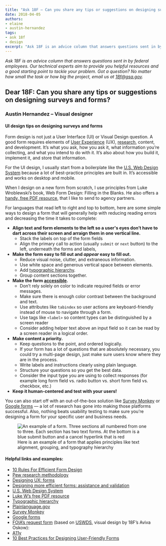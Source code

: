 ```yaml
---
title: "Ask 18F — Can you share any tips or suggestions on designing surveys and forms?"
date: 2018-04-05
authors:
- elaine
- austin-hernandez
tags:
- ask 18f
- design
excerpt: "Ask 18F is an advice column that answers questions sent in by federal employees. Our technical experts aim to provide you helpful resources and a good starting point to tackle your problem. Got a question? No matter how small the task or how big the project, email us at 18f@gsa.gov"
---
```


_Ask 18F is an advice column that answers questions sent in by federal employees. Our technical experts aim to provide you helpful resources and a good starting point to tackle your problem. Got a question? No matter how small the task or how big the project, email us at [18f@gsa.gov](mailto:18f@gsa.gov)._

## Dear 18F: Can you share any tips or suggestions on designing surveys and forms?

### Austin Hernandez – Visual designer

#### UI design tips on designing surveys and forms

Form design is not just a User Interface (UI) or Visual Design question. A good form requires elements of [User Experience](https://uxplanet.org/10-rules-for-efficient-form-design-e13dc1fb0e03) (UX), [research](http://www.pewresearch.org/methodology/u-s-survey-research/questionnaire-design/), content, and development. It’s what you ask, how you ask it, what information you’re collecting, and what you intend to do with it. It’s also about how you build it, implement it, and store that information.

For the UI design, I usually start from a boilerplate like the [U.S. Web Design System](https://designsystem.digital.gov/components/form-templates/) because a lot of best-practice principles are built in. It’s accessible and works on desktop and mobile. 

When I design on a new form from scratch, I use principles from Luke Wroblewski’s book, Web Form Design: Filling in the Blanks. He also offers a [handy, free PDF resource](https://static.lukew.com/webforms_lukew.pdf), that I like to send to agency partners. 

For languages that read left to right and top to bottom, here are some simple ways to design a form that will generally help with reducing reading errors and decreasing the time it takes to complete:

- **Align text and form elements to the left so a user's eyes don’t have to dart across their screen and arraign them in one vertical line.**
	- Stack the labels on top of the form fields
	- Align the primary call to action (usually `submit` or `next` button) to the left, underneath the forms and labels,
- **Make the form easy to fill out and _appear_ easy to fill out.**
	- Reduce visual noise, clutter, and extraneous information.
	- Use white space and generous vertical space between elements.
	- Add [typographic hierarchy](https://webdesign.tutsplus.com/articles/understanding-typographic-hierarchy--webdesign-11636).
	- Group content sections together.
- **Make the form [accessible](https://a11yproject.com/checklist#forms).** 
	- Don’t rely solely on color to indicate required fields or error messages.
	- Make sure there is enough color contrast between the background and text.
	- Use attributes like `tabindex` so user actions are keyboard-friendly instead of mouse to navigate through a form.
	- Use tags like `<label>` so content types can be distinguished by a screen reader
	- Consider adding helper text above an input field so it can be read by a screen reader in a logical order.
- **Make content a priority.**
	- Keep questions to the point, and ordered logically.
	- If your form has a lot of questions that are absolutely necessary, you could try a multi-page design, just make sure users know where they are in the process.
	- Write labels and instructions clearly using plain language.
	- Structure your questions so you get the best data.
	- Consider the input type you are using to collect responses (for example long form field vs. radio button vs. short form field vs. checkbox, etc.) 
- **Keep it human-centered and test with your users!**

You can also start off with an out-of-the-box solution like [Survey Monkey]( https://www.surveymonkey.com) or [Google forms](https://www.google.com/forms/about/) — a lot of research has gone into making those platforms successful. Also, nothing beats usability testing to make sure you’re designing a form for your specific user and business needs.

<figure>
  <img class="image-shadowed" src="{{ site.baseurl }}/assets/blog/advice/form.png" alt="An example of a form. Three sections all numbered from one to three. Each section has two text forms. At the bottom is a blue submit button and a cancel hyperlink that is red">
  <figcaption>Here is an example of a form that applies principles like text alignment, grouping, and typography hierarchy</figcaption>
</figure>

#### Helpful links and examples:
- [10 Rules For Efficient Form Design](https://uxplanet.org/10-rules-for-efficient-form-design-e13dc1fb0e03)
- [Pew research methodology](http://www.pewresearch.org/methodology/u-s-survey-research/questionnaire-design/)
- [Designing UX: forms](https://www.uxmatters.com/mt/archives/2017/05/designing-ux-forms.php)
- [Designing more efficient forms: assistance and validation](https://uxplanet.org/designing-more-efficient-forms-assistance-and-validation-f26a5241199d)
- [U.S. Web Design System](https://designsystem.digital.gov/components/form-templates/)
- [Luke W’s free PDF resource](https://static.lukew.com/webforms_lukew.pdf)
- [Typographic hierarchy](https://webdesign.tutsplus.com/articles/understanding-typographic-hierarchy--webdesign-11636) 
- [Plainlanguage.gov](https://www.plainlanguage.gov/)
- [Survey Monkey]( https://www.surveymonkey.com)
- [Google forms](https://www.google.com/forms/about/)
- [FOIA’s request form](https://www.foia.gov/request/agency-component/25d63aa1-021a-4ff1-8ece-43fdea022601/#main) (based on [USWDS](https://designsystem.digital.gov/components/form-templates/), visual design by 18F’s Aviva Oskow): 
- [A11y](https://a11yproject.com/)
- [10 Best Practices for Designing User-Friendly Forms](https://www.uxmatters.com/mt/archives/2017/05/designing-ux-forms.php)
